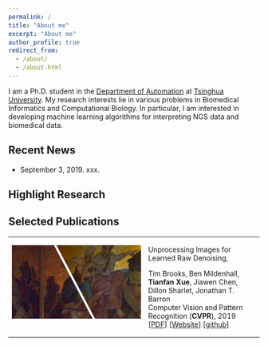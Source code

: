 ```yaml
---
permalink: /
title: "About me"
excerpt: "About me"
author_profile: true
redirect_from: 
  - /about/
  - /about.html
---
```


I am a Ph.D. student in the [Department of Automation](http://www.au.tsinghua.edu.cn/) at [Tsinghua University](https://www.stanford.edu/). My research interests lie in various problems in Biomedical Informatics and Computational Biology. In particular, I am interested in developing machine learning algorithms for interpreting NGS data and biomedical data.


## Recent News
* September 3, 2019. xxx.

## Highlight Research

<a id="publications" class="anchor"></a>
<h2>Selected Publications</h2>

<table class="imgtable">

<tr>
<td><img class="proj_thumb" src="images/test.jpg" alt=""/>&nbsp;</td>
<td><p class="pub_title"> Unprocessing Images for Learned Raw Denoising, </p>
<p class="pub_author"> Tim Brooks, Ben Mildenhall, <b>Tianfan Xue</b>, Jiawen Chen, Dillon Sharlet, Jonathan T. Barron <br>
Computer Vision and Pattern Recognition (<b>CVPR</b>), 2019 <br>
[<a href="https://people.csail.mit.edu/tfxue/papers/cvpr2019_unprocess.pdf">PDF</a>] [<a href="http://timothybrooks.com/tech/unprocessing/">Website</a>] [<a href="https://github.com/google-research/google-research/tree/master/unprocessing">github</a>] </p></td>
</tr>











